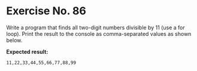 # Exercise No. 86

Write a program that finds all two-digit numbers divisible by 11 (use a for loop). Print the result to the console as comma-separated values as shown below.


**Expected result:**


    11,22,33,44,55,66,77,88,99